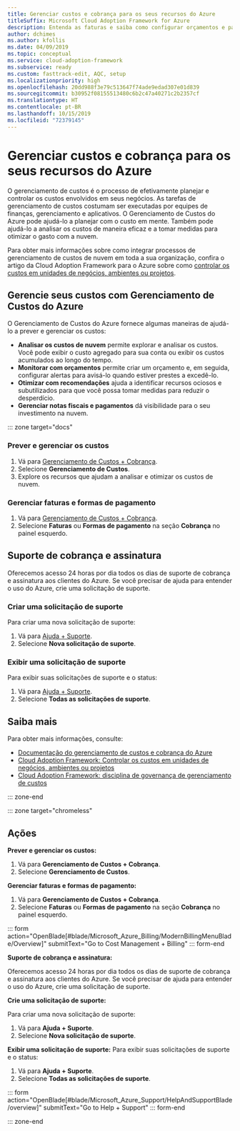 ```yaml
---
title: Gerenciar custos e cobrança para os seus recursos do Azure
titleSuffix: Microsoft Cloud Adoption Framework for Azure
description: Entenda as faturas e saiba como configurar orçamentos e pagamentos de seus recursos do Azure.
author: dchimes
ms.author: kfollis
ms.date: 04/09/2019
ms.topic: conceptual
ms.service: cloud-adoption-framework
ms.subservice: ready
ms.custom: fasttrack-edit, AQC, setup
ms.localizationpriority: high
ms.openlocfilehash: 20dd988f3e79c513647f74ade9edad307e01d839
ms.sourcegitcommit: b30952f08155513480c6b2c47a40271c2b2357cf
ms.translationtype: HT
ms.contentlocale: pt-BR
ms.lasthandoff: 10/15/2019
ms.locfileid: "72379145"
---
```

# <a name="manage-costs-and-billing-for-your-azure-resources"></a>Gerenciar custos e cobrança para os seus recursos do Azure

O gerenciamento de custos é o processo de efetivamente planejar e controlar os custos envolvidos em seus negócios. As tarefas de gerenciamento de custos costumam ser executadas por equipes de finanças, gerenciamento e aplicativos. O Gerenciamento de Custos do Azure pode ajudá-lo a planejar com o custo em mente. Também pode ajudá-lo a analisar os custos de maneira eficaz e a tomar medidas para otimizar o gasto com a nuvem.

Para obter mais informações sobre como integrar processos de gerenciamento de custos de nuvem em toda a sua organização, confira o artigo da Cloud Adoption Framework para o Azure sobre como [controlar os custos em unidades de negócios, ambientes ou projetos](../azure-best-practices/track-costs.md).

## <a name="manage-your-costs-with-azure-cost-management"></a>Gerencie seus custos com Gerenciamento de Custos do Azure

O Gerenciamento de Custos do Azure fornece algumas maneiras de ajudá-lo a prever e gerenciar os custos:

- **Analisar os custos de nuvem** permite explorar e analisar os custos. Você pode exibir o custo agregado para sua conta ou exibir os custos acumulados ao longo do tempo.
- **Monitorar com orçamentos** permite criar um orçamento e, em seguida, configurar alertas para avisá-lo quando estiver prestes a excedê-lo.
- **Otimizar com recomendações** ajuda a identificar recursos ociosos e subutilizados para que você possa tomar medidas para reduzir o desperdício.
- **Gerenciar notas fiscais e pagamentos** dá visibilidade para o seu investimento na nuvem.

::: zone target="docs"

### <a name="predict-and-manage-costs"></a>Prever e gerenciar os custos

1. Vá para [Gerenciamento de Custos + Cobrança](https://portal.azure.com/#blade/Microsoft_Azure_Billing/ModernBillingMenuBlade/Overview).
1. Selecione **Gerenciamento de Custos**.
1. Explore os recursos que ajudam a analisar e otimizar os custos de nuvem.

### <a name="manage-invoices-and-payment-methods"></a>Gerenciar faturas e formas de pagamento

1. Vá para [Gerenciamento de Custos + Cobrança](https://portal.azure.com/#blade/Microsoft_Azure_Billing/ModernBillingMenuBlade/Overview).
1. Selecione **Faturas** ou **Formas de pagamento** na seção **Cobrança** no painel esquerdo.

## <a name="billing-and-subscription-support"></a>Suporte de cobrança e assinatura

Oferecemos acesso 24 horas por dia todos os dias de suporte de cobrança e assinatura aos clientes do Azure. Se você precisar de ajuda para entender o uso do Azure, crie uma solicitação de suporte.

### <a name="create-a-support-request"></a>Criar uma solicitação de suporte

Para criar uma nova solicitação de suporte:

1. Vá para [Ajuda + Suporte](https://portal.azure.com/#blade/Microsoft_Azure_Support/HelpAndSupportBlade/overview).
1. Selecione **Nova solicitação de suporte**.

### <a name="view-a-support-request"></a>Exibir uma solicitação de suporte

Para exibir suas solicitações de suporte e o status:

1. Vá para [Ajuda + Suporte](https://portal.azure.com/#blade/Microsoft_Azure_Support/HelpAndSupportBlade/overview).
1. Selecione **Todas as solicitações de suporte**.

## <a name="learn-more"></a>Saiba mais

Para obter mais informações, consulte:

- [Documentação do gerenciamento de custos e cobrança do Azure](https://docs.microsoft.com/azure/billing)
- [Cloud Adoption Framework: Controlar os custos em unidades de negócios, ambientes ou projetos](../azure-best-practices/track-costs.md)
- [Cloud Adoption Framework: disciplina de governança de gerenciamento de custos](../../govern/cost-management/index.md)

::: zone-end

::: zone target="chromeless"

## <a name="actions"></a>Ações

**Prever e gerenciar os custos:**

1. Vá para **Gerenciamento de Custos + Cobrança**.
1. Selecione **Gerenciamento de Custos**.

**Gerenciar faturas e formas de pagamento:**

1. Vá para **Gerenciamento de Custos + Cobrança**.
1. Selecione **Faturas** ou **Formas de pagamento** na seção **Cobrança** no painel esquerdo.

::: form action="OpenBlade[#blade/Microsoft_Azure_Billing/ModernBillingMenuBlade/Overview]" submitText="Go to Cost Management + Billing" ::: form-end

**Suporte de cobrança e assinatura:**

Oferecemos acesso 24 horas por dia todos os dias de suporte de cobrança e assinatura aos clientes do Azure. Se você precisar de ajuda para entender o uso do Azure, crie uma solicitação de suporte.

**Crie uma solicitação de suporte:**

Para criar uma nova solicitação de suporte:

1. Vá para **Ajuda + Suporte**.
2. Selecione **Nova solicitação de suporte**.

**Exibir uma solicitação de suporte:** Para exibir suas solicitações de suporte e o status:

1. Vá para **Ajuda + Suporte**.
2. Selecione **Todas as solicitações de suporte**.

::: form action="OpenBlade[#blade/Microsoft_Azure_Support/HelpAndSupportBlade/overview]" submitText="Go to Help + Support" ::: form-end

::: zone-end
